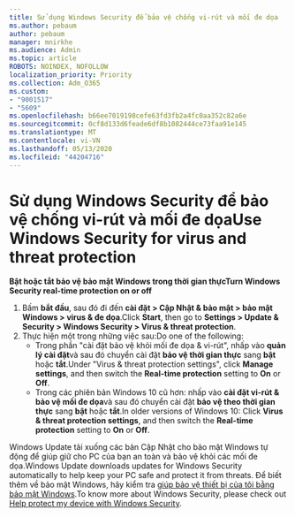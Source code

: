 ```yaml
---
title: Sử dụng Windows Security để bảo vệ chống vi-rút và mối đe dọa
ms.author: pebaum
author: pebaum
manager: mnirkhe
ms.audience: Admin
ms.topic: article
ROBOTS: NOINDEX, NOFOLLOW
localization_priority: Priority
ms.collection: Adm_O365
ms.custom:
- "9001517"
- "5609"
ms.openlocfilehash: b66ee7019198cefe63fd3fb2a4fc0aa352c82a6e
ms.sourcegitcommit: 0cf8d133d6feade6df8b1082444ce73faa91e145
ms.translationtype: MT
ms.contentlocale: vi-VN
ms.lasthandoff: 05/13/2020
ms.locfileid: "44204716"
---
```

# <a name="use-windows-security-for-virus-and-threat-protection"></a><span data-ttu-id="8ad09-102">Sử dụng Windows Security để bảo vệ chống vi-rút và mối đe dọa</span><span class="sxs-lookup"><span data-stu-id="8ad09-102">Use Windows Security for virus and threat protection</span></span>

<span data-ttu-id="8ad09-103">**Bật hoặc tắt bảo vệ bảo mật Windows trong thời gian thực**</span><span class="sxs-lookup"><span data-stu-id="8ad09-103">**Turn Windows Security real-time protection on or off**</span></span>

1. <span data-ttu-id="8ad09-104">Bấm **bắt đầu**, sau đó đi đến **cài đặt > Cập Nhật & bảo mật > bảo mật Windows > virus & đe dọa**.</span><span class="sxs-lookup"><span data-stu-id="8ad09-104">Click **Start**, then go to **Settings > Update & Security > Windows Security > Virus & threat protection**.</span></span>
2. <span data-ttu-id="8ad09-105">Thực hiện một trong những việc sau:</span><span class="sxs-lookup"><span data-stu-id="8ad09-105">Do one of the following:</span></span>
    - <span data-ttu-id="8ad09-106">Trong phần "cài đặt bảo vệ khỏi mối đe dọa & vi-rút", nhấp vào **quản lý cài đặt**và sau đó chuyển cài đặt **bảo vệ thời gian thực** sang **bật** hoặc **tắt**.</span><span class="sxs-lookup"><span data-stu-id="8ad09-106">Under "Virus & threat protection settings", click **Manage settings**, and then switch the **Real-time protection** setting to **On** or **Off**.</span></span>
    - <span data-ttu-id="8ad09-107">Trong các phiên bản Windows 10 cũ hơn: nhấp vào **cài đặt vi-rút & bảo vệ mối đe dọa**và sau đó chuyển cài đặt **bảo vệ theo thời gian thực** sang **bật** hoặc **tắt**.</span><span class="sxs-lookup"><span data-stu-id="8ad09-107">In older versions of Windows 10: Click **Virus & threat protection settings**, and then switch the **Real-time protection** setting to **On** or **Off**.</span></span>

<span data-ttu-id="8ad09-108">Windows Update tải xuống các bản Cập Nhật cho bảo mật Windows tự động để giúp giữ cho PC của bạn an toàn và bảo vệ khỏi các mối đe dọa.</span><span class="sxs-lookup"><span data-stu-id="8ad09-108">Windows Update downloads updates for Windows Security automatically to help keep your PC safe and protect it from threats.</span></span> <span data-ttu-id="8ad09-109">Để biết thêm về bảo mật Windows, hãy kiểm tra [giúp bảo vệ thiết bị của tôi bằng bảo mật Windows](https://support.microsoft.com/help/17464/windows-10-help-protect-my-device-with-windows-security).</span><span class="sxs-lookup"><span data-stu-id="8ad09-109">To know more about Windows Security, please check out [Help protect my device with Windows Security](https://support.microsoft.com/help/17464/windows-10-help-protect-my-device-with-windows-security).</span></span>
